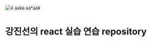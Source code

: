 ![4 áá¥á·áá²áá¥](https://user-images.githubusercontent.com/126742685/230264733-93d575d7-3317-48a3-8dc6-08daedee484d.png)

# 강진선의 react 실습 연습 repository
